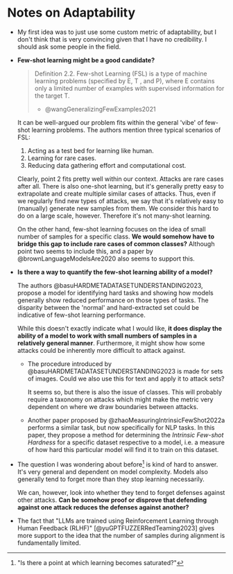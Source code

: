 # Notes on Adaptability

- My first idea was to just use some custom metric of adaptability, but I don't
  think that is very convincing given that I have no credibility. I should ask
  some people in the field.

- **Few-shot learning might be a good candidate?**

  > Definition 2.2. Few-shot Learning (FSL) is a type of machine learning problems
  > (specified by E, T , and P), where E contains only a limited number of
  > examples with supervised information for the target T.
  >
  > - @wangGeneralizingFewExamples2021

  It can be well-argued our problem fits within the general 'vibe' of few-shot
  learning problems. The authors mention three typical scenarios of FSL:

  1. Acting as a test bed for learning like human.
  2. Learning for rare cases.
  3. Reducing data gathering effort and computational cost.

  Clearly, point 2 fits pretty well within our context. Attacks are rare cases
  after all. There is also one-shot learning, but it's generally pretty easy to
  extrapolate and create multiple similar cases of attacks. Thus, even if we
  regularly find new types of attacks, we say that it's relatively easy to
  (manually) generate new samples from them. We consider this hard to do on a
  large scale, however. Therefore it's not many-shot learning.

  On the other hand, few-shot learning focuses on the idea of small number of
  samples for a specific class. **We would somehow have to bridge this gap to
  include rare cases of common classes?** Although point two seems to include
  this, and a paper by @brownLanguageModelsAre2020 also seems to support this.

- **Is there a way to quantify the few-shot learning ability of a model?**

  The authors @basuHARDMETADATASETUNDERSTANDING2023, propose a model for
  identifying hard tasks and showing how models generally show reduced
  performance on those types of tasks. The disparity between the 'normal' and
  hard-extracted set could be indicative of few-shot learning performance.

  While this doesn't exactly indicate what I would like, **it does display the
  ability of a model to work with small numbers of samples in a relatively
  general manner**. Furthermore, it might show how some attacks could be
  inherently more difficult to attack against.

  - The procedure introduced by @basuHARDMETADATASETUNDERSTANDING2023 is made
    for sets of images. Could we also use this for text and apply it to attack
    sets?

    It seems so, but there is also the issue of classes. This will probably
    require a taxonomy on attacks which might make the metric very dependent on
    where we draw boundaries between attacks.

  - Another paper proposed by @zhaoMeasuringIntrinsicFewShot2022a performs a
    similar task, but now specifically for NLP tasks. In this paper, they
    propose a method for determining the _Intrinsic Few-shot Hardness_ for a
    specific dataset respective to a model, i.e. a measure of how hard this
    particular model will find it to train on this dataset.

- The question I was wondering about before[^question] is kind of hard to
  answer. It's very general and dependent on model complexity. Models also
  generally tend to forget more than they stop learning necessarily.

  We can, however, look into whether they tend to forget defenses against other
  attacks. **Can be somehow proof or disprove that defending against one attack
  reduces the defenses against another?**

[^question]: "Is there a point at which learning becomes saturated?"

- The fact that "LLMs are trained using Reinforcement Learning through Human
  Feedback (RLHF)" [@yuGPTFUZZERRedTeaming2023] gives more support to the idea
  that the number of samples during alignment is fundamentally limited.
